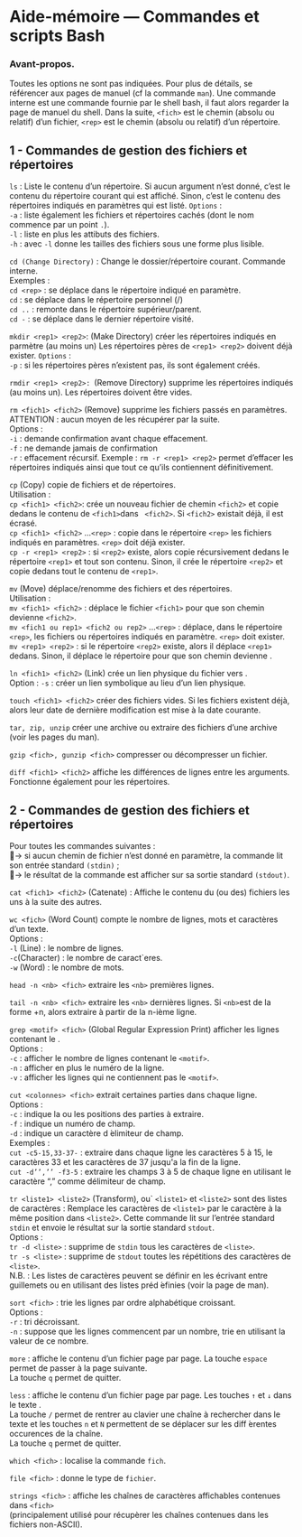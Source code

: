# Aide-mémoire — Commandes et scripts Bash

### Avant-propos.
Toutes les options ne sont pas indiquées. Pour plus de détails, se référencer aux pages de manuel (cf la commande ```man```). Une commande interne est une commande fournie par le shell bash, il faut alors regarder la page de manuel du shell.
Dans la suite, ```<fich>``` est le chemin (absolu ou relatif) d’un fichier, ```<rep>``` est le chemin (absolu ou relatif) d’un répertoire.

## 1 - Commandes de gestion des fichiers et répertoires
```ls``` : Liste le contenu d’un répertoire. Si aucun argument n’est donné, c’est le contenu du répertoire courant qui est affiché. Sinon, c’est le contenu des répertoires indiqués en paramètres qui est listé. 
```Options``` :<br>
```-a``` : liste également les fichiers et répertoires cachés (dont le nom commence par un point ```.```).<br>
```-l``` : liste en plus les attibuts des fichiers.<br>
```-h``` : avec ```-l``` donne les tailles des fichiers sous une forme plus lisible.

```cd (Change Directory)``` : Change le dossier/répertoire courant. Commande interne.<br>
Exemples :<br>
```cd <rep>``` : se déplace dans le répertoire indiqué en paramètre.<br>
```cd``` : se déplace dans le répertoire personnel (/)<br>
```cd ..``` : remonte dans le répertoire supérieur/parent.<br>
```cd -``` : se déplace dans le dernier répertoire visité.

```mkdir <rep1> <rep2>```: (Make Directory) créer les répertoires indiqués en parmètre (au moins un)  Les répertoires pères de ```<rep1> <rep2>``` doivent déjà exister.
```Options``` :<br>
```-p``` : si les répertoires pères n’existent pas, ils sont également créés.

```rmdir <rep1> <rep2>: ```(Remove Directory) supprime les répertoires indiqués (au moins un). Les
répertoires doivent être vides.

```rm <fich1> <fich2>``` (Remove) supprime les fichiers passés en paramètres. ATTENTION : aucun moyen de les récupérer par la suite.<br>
Options :<br>
```-i``` : demande confirmation avant chaque effacement.<br>
```-f``` : ne demande jamais de confirmation<br>
```-r``` : effacement récursif. Exemple : ```rm -r <rep1> <rep2>``` permet d’effacer les répertoires indiqués ainsi que tout ce qu’ils contiennent définitivement.

```cp``` (Copy) copie de fichiers et de répertoires.<br>
Utilisation :<br>
```cp <fich1> <fich2>```: crée un nouveau fichier de chemin ```<fich2>``` et copie dedans le contenu de ```<fich1>```dans  ``` <fich2>```. Si ```<fich2>``` existait déjà, il est écrasé.<br>
```cp <fich1> <fich2>``` ...```<rep>``` : copie dans le répertoire ```<rep>``` les fichiers indiqués en paramètres. ```<rep>``` doit déjà exister.<br>
```cp -r <rep1> <rep2>``` : si ```<rep2>``` existe, alors copie récursivement dedans le répertoire ```<rep1>``` et tout son contenu. Sinon, il crée le répertoire ```<rep2>``` et copie dedans tout le contenu de ```<rep1>```.

```mv``` (Move) déplace/renomme des fichiers et des répertoires.<br>
Utilisation :<br>
```mv <fich1> <fich2>``` : déplace le fichier ```<fich1>``` pour que son chemin devienne ```<fich2>```.<br>
```mv <fich1 ou rep1> <fich2 ou rep2>``` ...```<rep>``` : déplace, dans le répertoire ```<rep>```, les fichiers ou répertoires indiqués en paramètre. ```<rep>``` doit exister.<br>
```mv <rep1> <rep2>``` : si le répertoire ```<rep2>``` existe, alors il déplace ```<rep1>``` dedans. Sinon, il déplace le
répertoire <rep1> pour que son chemin devienne <rep2>.

```ln <fich1> <fich2>``` (Link) crée un lien physique du fichier <fich1> vers <fich2>.<br>
Option :
```-s``` : créer un lien symbolique au lieu d’un lien physique.

```touch <fich1> <fich2>``` créer des fichiers vides. Si les fichiers existent déjà, alors leur date de dernière modification est mise à la date courante.

```tar, zip, unzip``` créer une archive ou extraire des fichiers d’une archive (voir les pages du man).

```gzip <fich>, gunzip <fich>``` compresser ou décompresser un fichier.

```diff <fich1> <fich2>``` affiche les différences de lignes entre les arguments. Fonctionne également pour les répertoires.

## 2 - Commandes de gestion des fichiers et répertoires

Pour toutes les commandes suivantes :<br>
􏰀→ si aucun chemin de fichier n’est donné en paramètre, la commande lit son entrée standard
```(stdin)``` ;<br>
􏰀→ le résultat de la commande est afficher sur sa sortie standard ```(stdout)```.

```cat <fich1> <fich2>``` (Catenate) : Affiche le contenu du (ou des) fichiers les uns à la suite des autres.

```wc <fich>``` (Word Count) compte le nombre de lignes, mots et caractères d’un texte.<br>
Options :<br>
```-l``` (Line) : le nombre de lignes.<br>
```-c```(Character) : le nombre de caract`eres.<br>
```-w``` (Word) : le nombre de mots.<br>

```head -n <nb> <fich>``` extraire les ```<nb>``` premières lignes.

```tail -n <nb> <fich>``` extraire les ```<nb>``` dernières lignes. Si ```<nb>```est de la forme +n, alors extraire à partir de la n-ième ligne.

```grep <motif> <fich>``` (Global Regular Expression Print) afficher les lignes contenant le <motif>.<br> Options : <br>
```-c``` : afficher le nombre de lignes contenant le ```<motif>```.<br>
```-n``` : afficher en plus le numéro de la ligne.<br>
```-v``` : afficher les lignes qui ne contiennent pas le ```<motif>```.<br>

```cut <colonnes> <fich>``` extrait certaines parties dans chaque ligne.<br>
Options : <br>
```-c``` : indique la ou les positions des parties à extraire.<br>
```-f``` : indique un numéro de champ.<br>
```-d``` : indique un caractère d ́elimiteur de champ.<br>
Exemples :<br>
```cut -c5-15,33-37-``` : extraire dans chaque ligne les caractères 5 à 15, le caractères 33 et les caractères de 37 jusqu'a la fin de la ligne.<br>
```cut -d’’,’’ -f3-5``` : extraire les champs 3 à 5 de chaque ligne en utilisant le caractère “,” comme délimiteur de champ.

```tr <liste1> <liste2>``` (Transform), ou` ```<liste1>``` et ```<liste2>``` sont des listes de caractères : Remplace les caractères de ```<liste1>``` par le caractère à la même position dans ```<liste2>```. Cette commande lit sur l’entrée standard ```stdin``` et envoie le résultat sur la sortie standard ```stdout```.<br>
Options :<br>
```tr -d <liste>``` : supprime de ```stdin``` tous les caractères de ```<liste>```.<br>
```tr -s <liste>``` : supprime de ```stdout``` toutes les répétitions des caractères de ```<liste>```.<br>
N.B. : Les listes de caractères peuvent se définir en les écrivant entre guillemets ou en utilisant des listes préd ́efinies (voir la page de man).

```sort <fich>``` : trie les lignes par ordre alphabétique croissant.<br> 
Options :<br>
```-r``` : tri décroissant.<br>
```-n``` : suppose que les lignes commencent par un nombre, trie en utilisant la valeur de ce nombre.

```more``` : affiche le contenu d’un fichier page par page. La touche ```espace``` permet de passer à la page suivante.<br>
La touche ```q``` permet de quitter.

```less``` : affiche le contenu d’un fichier page par page. Les touches ```↑``` et ```↓```
dans le texte .<br>
La touche ```/``` permet de rentrer au clavier une chaîne à rechercher dans le texte et les touches ```n``` et ```N``` permettent de se déplacer sur les diff ́erentes occurences de la chaîne.<br>
La touche ```q``` permet de quitter.

```which <fich>``` : localise la commande ```fich```.

```file <fich>``` : donne le type de ```fichier```.

```strings <fich>``` : affiche les chaînes de caractères affichables contenues dans ```<fich>``` <br>(principalement utilisé pour récupèrer les chaînes contenues dans les fichiers non-ASCII).